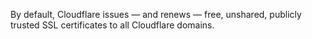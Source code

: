 By default, Cloudflare issues — and renews — free, unshared, publicly trusted SSL certificates to all Cloudflare domains.
